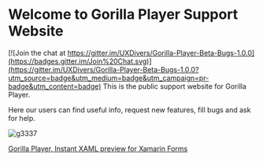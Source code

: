 # Welcome to Gorilla Player Support Website

[![Join the chat at https://gitter.im/UXDivers/Gorilla-Player-Beta-Bugs-1.0.0](https://badges.gitter.im/Join%20Chat.svg)](https://gitter.im/UXDivers/Gorilla-Player-Beta-Bugs-1.0.0?utm_source=badge&utm_medium=badge&utm_campaign=pr-badge&utm_content=badge)
This is the public support website for Gorilla Player.

Here our users can find useful info, request new features, fill bugs and ask for help.

![g3337](https://cloud.githubusercontent.com/assets/15996999/11622510/37291994-9ca5-11e5-9c8f-40028f30a8b5.png)


[Gorilla Player, Instant XAML preview for Xamarin Forms](http://gorillaplayer.com)
